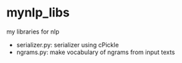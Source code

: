# mynlp_libs
my libraries for nlp

* serializer.py: serializer using cPickle
* ngrams.py: make vocabulary of ngrams from input texts
